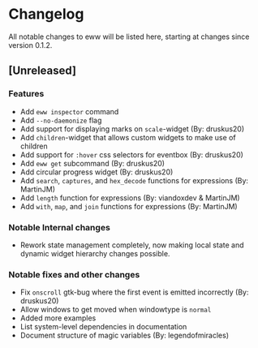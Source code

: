 # Changelog

All notable changes to eww will be listed here, starting at changes since version 0.1.2.


## [Unreleased]

### Features
- Add `eww inspector` command
- Add `--no-daemonize` flag
- Add support for displaying marks on `scale`-widget (By: druskus20)
- Add `children`-widget that allows custom widgets to make use of children
- Add support for `:hover` css selectors for eventbox (By: druskus20)
- Add `eww get` subcommand (By: druskus20)
- Add circular progress widget (By: druskus20)
- Add `search`, `captures`, and `hex_decode` functions for expressions (By: MartinJM)
- Add `length` function for expressions (By: viandoxdev & MartinJM)
- Add `with`, `map`, and `join` functions for expressions (By: MartinJM)

### Notable Internal changes
- Rework state management completely, now making local state and dynamic widget hierarchy changes possible.

### Notable fixes and other changes
- Fix `onscroll` gtk-bug where the first event is emitted incorrectly (By: druskus20)
- Allow windows to get moved when windowtype is `normal`
- Added more examples
- List system-level dependencies in documentation
- Document structure of magic variables (By: legendofmiracles)
